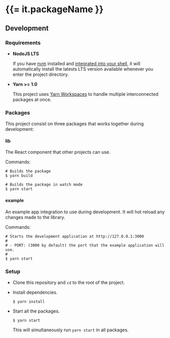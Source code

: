 # {{= it.packageName }}

## Development

### Requirements

* **NodeJS LTS**

  If you have [nvm](https://github.com/creationix/nvm) installed and [integrated into your shell](https://github.com/creationix/nvm#deeper-shell-integration), it will automatically install the latests LTS version available whenever you enter the project directory.

* **Yarn >= 1.0**

  This project uses [Yarn Workspaces](https://yarnpkg.com/lang/en/docs/workspaces/) to handle multiple interconnected packages at once.

### Packages

This project consist on three packages that works together during development:

#### lib

The React component that other projects can use.

Commands:

```shell
# Builds the package
$ yarn build

# Builds the package in watch mode
$ yarn start
```

#### example

An example app integration to use during development. It will hot reload any changes made to the library.

Commands:

```shell
# Starts the development application at http://127.0.0.1:3000
#
# - PORT: (3000 by default) the port that the example application will use.
#
$ yarn start
```

### Setup

* Clone this repository and `cd` to the root of the project.

* Install dependencies.

  ```shell
  $ yarn install
  ```

* Start all the packages.

  ```shell
  $ yarn start
  ```

  This will simultaneously run `yarn start` in all packages.
